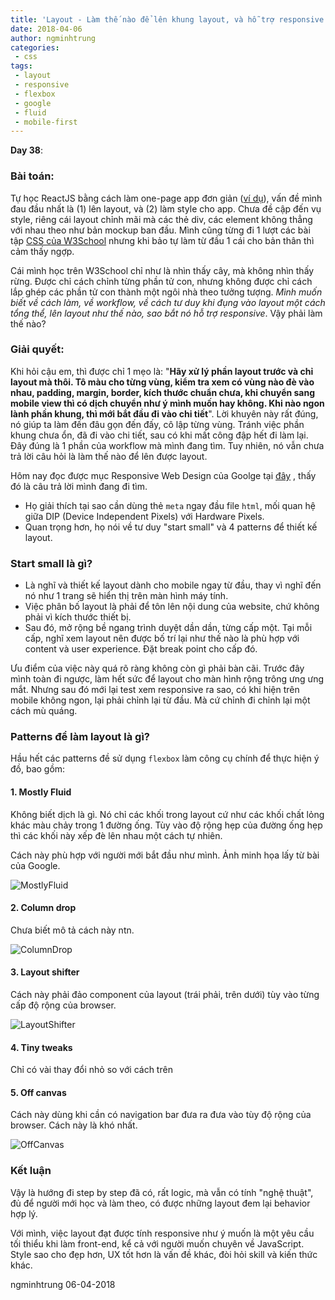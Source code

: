 ```yaml
---
title: 'Layout - Làm thế nào để lên khung layout, và hỗ trợ responsive'
date: 2018-04-06
author: ngminhtrung
categories:
 - css
tags:
 - layout
 - responsive
 - flexbox
 - google
 - fluid
 - mobile-first
---
```


**Day 38**:

### Bài toán: 
Tự học ReactJS bằng cách làm one-page app đơn giản ([ví dụ](https://github.com/ngminhtrung/react-draw-spirograph)), vấn đề mình đau đầu nhất là (1) lên layout, và (2) làm style cho app. Chưa đề cập đến vụ style, riêng cái layout chỉnh mãi mà các thẻ div, các element không thẳng với nhau theo như bản mockup ban đầu. Mình cũng từng đi 1 lượt các bài tập [CSS của W3School](https://www.w3schools.com/css/) nhưng khi bảo tự làm từ đầu 1 cái cho bản thân thì cảm thấy ngợp.

Cái mình học trên W3School chỉ như là nhìn thấy cây, mà không nhìn thấy rừng. Được chỉ cách chỉnh từng phần tử con, nhưng không được chỉ cách lắp ghép các phần tử con thành một ngôi nhà theo tưởng tượng. *Mình muốn biết về cách làm, về workflow, về cách tư duy khi đụng vào layout một cách tổng thể, lên layout như thế nào, sao bắt nó hỗ trợ responsive*.  Vậy phải làm thế nào?

### Giải quyết: 

Khi hỏi cậu em, thì được chỉ 1 mẹo là: "**Hãy xử lý phần layout trước và chỉ layout mà thôi. Tô màu cho từng vùng, kiểm tra xem có vùng nào đè vào nhau, padding, margin, border, kích thước chuẩn chưa, khi chuyển sang mobile view thì có dịch chuyển như ý mình muốn hay không. Khi nào ngon lành phần khung, thì mới bắt đầu đi vào chi tiết**".  Lời khuyên này rất đúng, nó giúp ta làm đến đâu gọn đến đấy, cô lập từng vùng. Tránh việc phần khung chưa ổn, đã đi vào chi tiết, sau có khi mất công đập hết đi làm lại.  Đây đúng là 1 phần của workflow mà mình đang tìm. Tuy nhiên, nó vẫn chưa trả lời câu hỏi là làm thế nào để lên được layout.

Hôm nay đọc được mục Responsive Web Design của Goolge tại [đây](https://developers.google.com/web/fundamentals/design-and-ux/responsive/) , thấy đó là câu trả lời mình đang đi tìm. 

- Họ giải thích tại sao cần dùng thẻ `meta` ngay đầu file `html`, mối quan hệ giữa DIP (Device Independent Pixels) với Hardware Pixels. 
- Quan trọng hơn, họ nói về tư duy "start small" và 4 patterns để thiết kế layout. 

### Start small là gì?
- Là nghĩ và thiết kế layout dành cho mobile ngay từ đầu, thay vì nghĩ đến nó như 1 trang sẽ hiển thị trên màn hình máy tính.
- Việc phân bố layout là phải để tôn lên nội dung của website, chứ không phải vì kích thước thiết bị. 
- Sau đó, mở rộng bề ngang trình duyệt dần dần, từng cấp một. Tại mỗi cấp, nghĩ xem layout nên được bố trí lại như thế nào là phù hợp với content và user experience. Đặt break point cho cấp đó. 

Ưu điểm của việc này quá rõ ràng không còn gì phải bàn cãi. Trước đây mình toàn đi ngược, làm hết sức để layout cho màn hình rộng trông ưng ưng mắt. Nhưng sau đó mới lại test xem responsive ra sao, có khi hiện trên mobile không ngon, lại phải chỉnh lại từ đầu. Mà cứ chỉnh đi chỉnh lại một cách mù quáng.

### Patterns để làm layout là gì?

Hầu hết các patterns đề sử dụng `flexbox` làm công cụ chính để thực hiện ý đồ, bao gồm:

#### 1. Mostly Fluid

Không biết dịch là gì. Nó chỉ các khối trong layout cứ như các khối chất lỏng khác màu chảy trong 1 đường ống. Tùy vào độ rộng hẹp của đường ống hẹp thì các khối này xếp đè lên nhau một cách tự nhiên.

Cách này phù hợp với người mới bắt đầu như mình. Ảnh minh họa lấy từ bài của Google. 

![MostlyFluid](https://developers.google.com/web/fundamentals/design-and-ux/responsive/imgs/mostly-fluid.svg)

#### 2. Column drop

Chưa biết mô tả cách này ntn.

![ColumnDrop](https://developers.google.com/web/fundamentals/design-and-ux/responsive/imgs/column-drop.svg)

#### 3. Layout shifter

Cách này phải đảo component của layout (trái phải, trên dưới) tùy vào từng cấp độ rộng của browser. 

![LayoutShifter](https://developers.google.com/web/fundamentals/design-and-ux/responsive/imgs/column-drop.svg)

#### 4. Tiny tweaks

Chỉ có vài thay đổi nhỏ so với cách trên

#### 5. Off canvas

Cách này dùng khi cần có navigation bar đưa ra đưa vào tùy độ rộng của browser. Cách này là khó nhất.

![OffCanvas](https://developers.google.com/web/fundamentals/design-and-ux/responsive/imgs/off-canvas.svg)

### Kết luận

Vậy là hướng đi step by step đã có, rất logic, mà vẫn có tính "nghệ thuật", đủ để người mới học và làm theo, có được những layout đem lại behavior hợp lý. 

Với mình, việc layout đạt được tính responsive như ý muốn là một yêu cầu tối thiểu khi làm front-end, kể cả với người muốn chuyên về JavaScript. Style sao cho đẹp hơn, UX tốt hơn là vấn đề khác, đòi hỏi skill và kiến thức khác. 

ngminhtrung 06-04-2018
